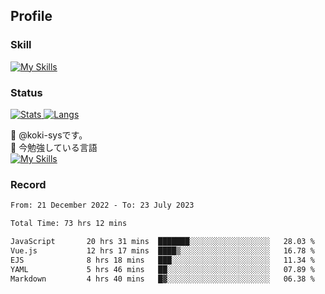 ## Profile
### Skill
[![My Skills](https://skillicons.dev/icons?i=html,css,javascript,php,java,nodejs,react,bootstrap,docker,laravel,git,github,githubactions,materialui&theme=dark)](https://skillicons.dev)<br>
### Status
[![Stats](https://github-readme-stats.vercel.app/api?username=koki-sys&count_private=true&show_icons=true)
![Langs](https://github-readme-stats.vercel.app/api/top-langs/?username=koki-sys&layout=compact)](https://github.com/koki-sys)

👋 @koki-sysです。<br/>
🌱 今勉強している言語<br/>
[![My Skills](https://skillicons.dev/icons?i=typescript,react,golang&theme=dark)](https://skillicons.dev)


<!---
koki-sys/koki-sys is a ✨ special ✨ repository because its `README.md` (this file) appears on your GitHub profile.
You can click the Preview link to take a look at your changes.
--->

### Record
<!--START_SECTION:waka-->

```txt
From: 21 December 2022 - To: 23 July 2023

Total Time: 73 hrs 12 mins

JavaScript       20 hrs 31 mins  ███████░░░░░░░░░░░░░░░░░░   28.03 %
Vue.js           12 hrs 17 mins  ████▒░░░░░░░░░░░░░░░░░░░░   16.78 %
EJS              8 hrs 18 mins   ███░░░░░░░░░░░░░░░░░░░░░░   11.34 %
YAML             5 hrs 46 mins   ██░░░░░░░░░░░░░░░░░░░░░░░   07.89 %
Markdown         4 hrs 40 mins   █▓░░░░░░░░░░░░░░░░░░░░░░░   06.38 %
```

<!--END_SECTION:waka-->
